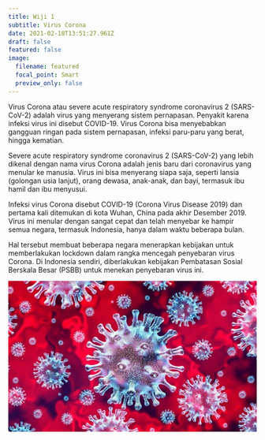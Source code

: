 ```yaml
---
title: Wiji 1
subtitle: Virus Corona
date: 2021-02-18T13:51:27.961Z
draft: false
featured: false
image:
  filename: featured
  focal_point: Smart
  preview_only: false
---
```

Virus Corona atau severe acute respiratory syndrome coronavirus 2 (SARS-CoV-2) adalah virus yang menyerang sistem pernapasan. Penyakit karena infeksi virus ini disebut COVID-19. Virus Corona bisa menyebabkan gangguan ringan pada sistem pernapasan, infeksi paru-paru yang berat, hingga kematian.

Severe acute respiratory syndrome coronavirus 2 (SARS-CoV-2) yang lebih dikenal dengan nama virus Corona adalah jenis baru dari coronavirus yang menular ke manusia. Virus ini bisa menyerang siapa saja, seperti lansia (golongan usia lanjut), orang dewasa, anak-anak, dan bayi, termasuk ibu hamil dan ibu menyusui.

Infeksi virus Corona disebut COVID-19 (Corona Virus Disease 2019) dan pertama kali ditemukan di kota Wuhan, China pada akhir Desember 2019. Virus ini menular dengan sangat cepat dan telah menyebar ke hampir semua negara, termasuk Indonesia, hanya dalam waktu beberapa bulan.

Hal tersebut membuat beberapa negara menerapkan kebijakan untuk memberlakukan lockdown dalam rangka mencegah penyebaran virus Corona. Di Indonesia sendiri, diberlakukan kebijakan Pembatasan Sosial Berskala Besar (PSBB) untuk menekan penyebaran virus ini.

![](virus-corona-740x450.jpg "corona")